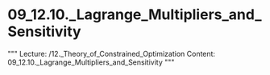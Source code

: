 # 09_12.10._Lagrange_Multipliers_and_Sensitivity

"""
Lecture: /12._Theory_of_Constrained_Optimization
Content: 09_12.10._Lagrange_Multipliers_and_Sensitivity
"""

